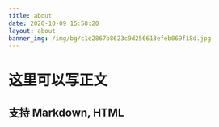 ```yaml
---
title: about
date: 2020-10-09 15:58:20
layout: about
banner_img: /img/bg/c1e2867b8623c9d256613efeb069f18d.jpg
---
```


# 这里可以写正文
## 支持 Markdown, HTML
